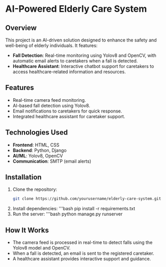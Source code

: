 # AI-Powered Elderly Care System  

## Overview  
This project is an AI-driven solution designed to enhance the safety and well-being of elderly individuals. It features:  
- **Fall Detection**: Real-time monitoring using Yolov8 and OpenCV, with automatic email alerts to caretakers when a fall is detected.  
- **Healthcare Assistant**: Interactive chatbot support for caretakers to access healthcare-related information and resources.  

## Features  
- Real-time camera feed monitoring.  
- AI-based fall detection using Yolov8.  
- Email notifications to caretakers for quick response.  
- Integrated healthcare assistant for caretaker support.  

## Technologies Used  
- **Frontend**: HTML, CSS  
- **Backend**: Python, Django  
- **AI/ML**: Yolov8, OpenCV  
- **Communication**: SMTP (email alerts)  

## Installation  
1. Clone the repository:  
   ```bash
   git clone https://github.com/yourusername/elderly-care-system.git
2. Install dependencies:
   '''bash
   pip install -r requirements.txt
3. Run the server:
   '''bash
   python manage.py runserver
## How It Works
- The camera feed is processed in real-time to detect falls using the Yolov8 model and OpenCV.
- When a fall is detected, an email is sent to the registered caretaker.
- A healthcare assistant provides interactive support and guidance.
